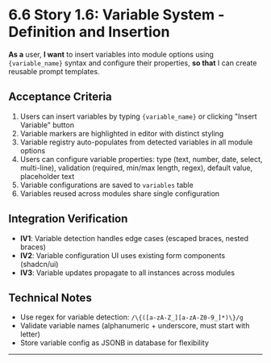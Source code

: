 # 6.6 Story 1.6: Variable System - Definition and Insertion

**As a** user,
**I want** to insert variables into module options using `{variable_name}` syntax and configure their properties,
**so that** I can create reusable prompt templates.

## Acceptance Criteria

1. Users can insert variables by typing `{variable_name}` or clicking "Insert Variable" button
2. Variable markers are highlighted in editor with distinct styling
3. Variable registry auto-populates from detected variables in all module options
4. Users can configure variable properties: type (text, number, date, select, multi-line), validation (required, min/max length, regex), default value, placeholder text
5. Variable configurations are saved to `variables` table
6. Variables reused across modules share single configuration

## Integration Verification

- **IV1**: Variable detection handles edge cases (escaped braces, nested braces)
- **IV2**: Variable configuration UI uses existing form components (shadcn/ui)
- **IV3**: Variable updates propagate to all instances across modules

## Technical Notes

- Use regex for variable detection: `/\{([a-zA-Z_][a-zA-Z0-9_]*)\}/g`
- Validate variable names (alphanumeric + underscore, must start with letter)
- Store variable config as JSONB in database for flexibility

---
